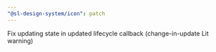 ```yaml
---
"@sl-design-system/icon": patch
---
```


Fix updating state in updated lifecycle callback (change-in-update Lit warning)
